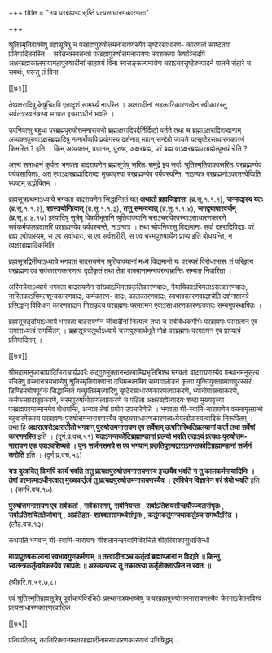 +++
title = "१७ परब्रह्मणः सृष्टिं प्रत्यसाधारणकारणता"

+++

श्रुतिस्मृतिवाक्येषु ब्रह्मसूत्रेषु च परब्रह्मपुरुषोत्तमनारायणस्यैव सृष्टेरसाधारण- कारणत्वं स्पष्टतया प्रतिपादितमस्ति । सर्वतन्त्रस्वतन्त्रो परब्रह्मपुरुषोत्तमनारायणः स्वशक्त्या केषाञ्चिदपि अक्षरब्रह्मकालमायामहापुरुषादीनां साहाय्यं विना स्वसङ्कल्पमात्रेण चराऽचरसृष्टेरुत्पादने पालने संहारे च समर्थः, परन्तु तं विना

[[७३]]

तेष्वक्षरादिषु केषुचिदपि एतादृशं सामर्थ्यं नाऽस्ति । अक्षरादीनां सहकारिकारणत्वेन स्वीकारस्तु सर्वतंत्रस्वतंत्रस्य भगवत इच्छाऽधीनं भवति ।

उपनिषत्सु बहुधा परब्रह्मपुरुषोत्तमनारायणो ब्रह्माक्षरादिपदैर्निर्दिष्टो वर्तते तथा च ब्रह्माऽक्षरादिशब्दानाम् अव्यक्तपुरुषाऽक्षरब्रह्मादिषु नानार्थेष्वपि प्रयोगस्य दर्शनात् महान् सन्देहो जायते यत्सृष्टेरसाधारणकारणं किमस्ति ? इति । किम् अव्यक्तम्, प्रधानम्, पुरुषः, अक्षरब्रह्म, परं ब्रह्म वाऽक्षरब्रह्मपरब्रह्मेत्युभयं चेति ?

अस्य समाधानं कुर्वता भगवता बादरायणेन ब्रह्मसूत्रेषु सरितः समुद्रे इव सर्वाः श्रुतिस्मृतिवाक्यसरितः परब्रह्मण्येव पर्यवसायिताः, अत एवाऽक्षरब्रह्मादिशब्दा मुख्यवृत्त्या परब्रह्मण्येव पर्यवस्यन्ति, नाऽन्यत्र परब्रह्मणोऽवरतत्त्वेष्विति स्पष्टम् उद्धोषितम् ।

ब्रह्मसूत्रप्रथमाऽध्याये भगवता बादरायणेन सिद्धान्तितं यत् **अथातो ब्रह्मजिज्ञासा** (ब्र.सू.१.१.१),  **जन्माद्यस्य यतः** (ब्र.सू.१.१.२),  **शास्त्रयोनित्वात्** (ब्र.सू.१.१.३),  **तत्तु समन्वयात्** (ब्र.सू.१.१.४),  **जगद्व्यापारवर्जम्** (ब्र.सू.४.४.१७) इत्यादिषु सूत्रेषु विषयीभूतानि श्रुतिवाक्यानि चराऽचरविश्वस्याऽसाधारणकारणे सर्वकर्मफलप्रदातरि परब्रह्मण्येव पर्यवस्यन्ते, नाऽन्यत्र । तथा चोपनिषत्सु विद्यमानाः सर्वा दहरादिविद्याः परं ब्रह्म एवोपास्यम्, स एव सर्वाधारः, स एव सर्वशरीरी, स एव चरमपुरुषार्थेण प्राप्य इति बोधयन्ति, न त्वक्षरब्रह्मादिकमिति ।

ब्रह्मसूत्रद्वितीयाऽध्याये भगवता बादरायणेन श्रुतिवाक्यानां मध्ये विद्यमानो यः परस्परं विरोधाभासः तं परिहृत्य परब्रह्मण एव सर्वकारणकारणत्वं दृढीकृतं तथा तेषां वाक्यानामन्यपरत्वभ्रान्तिः सम्यङ् निवारिता ।

अस्मिन्नेवाऽध्याये भगवता बादरायणेन सांख्याऽभिमतप्रकृतिकारणवादः, नैयायिकाऽभिमताऽसत्कारणवादः, नास्तिकाऽभिमतशून्यकारणवादः, कर्मकारण- वादः, कालकारणवादः, स्वभावकारणवादश्चेति दर्शनशास्त्रे प्रसिद्धान् विविधान् कारणवादान् निराकृत्य परब्रह्मणः परमात्मन एवाऽसाधारणकारणत्ववादः सम्यगुपस्थापितः ।

ब्रह्मसूत्रतृतीयाऽध्याये भगवता बादरायणेन जीवादीनां नित्यत्वं तथा च सर्वविधकर्मभिः परब्रह्मणः परमात्मन एव समाराध्यत्वं समर्थितम् । ब्रह्मसूत्रचतुर्थाऽध्याये चरमपुरुषार्थभूते मोक्षे परब्रह्मणः परमात्मन एव प्राप्यत्वं प्रतिपादितम् ।



[[७४]]

श्रीमद्रामानुजाचार्यादिभिराचार्यप्रवरैः सद्गुरुमुक्तानन्दस्वामिप्रभृतिभिश्च भगवतो बादरायणस्यैव पन्थानमनुसृत्य रचितेषु प्रस्थानत्रयभाष्येषु श्रुतिस्मृतिवाक्यानां दधिमन्थनमिव सम्यगालोडनं कृत्वा युक्तियुक्तप्रमाणपुरस्सरं डिण्डिमघोषपूर्वकं सिद्धान्तितं यच्छ्रुतिस्मृत्यादिषु सृष्टेरसाधारणकारणत्वप्रकरणे, ध्यानोपासनप्रकरणे, कर्मफलप्रदातृप्रकरणे, चरमपुरुषार्थप्राप्यत्वप्रकरणे च पठिता अक्षरब्रह्मेत्यादयः शब्दा मुख्यवृत्त्या परब्रह्मपरमात्मानमेव बोधयन्ति, अन्यत्र तेषां प्रयोग उपचारेणेति । भगवता श्री-स्वामि-नारायणेन वचनामृतग्रन्थे बहुवारमेकस्य परब्रह्मणः पुरुषोत्तमनारायणस्यैव सृष्ट्यसाधारणकारणत्वध्येयत्वोपास्यत्वादिकं निरूपितम् । तथा हि **अक्षरात्परोऽक्षरातीतो भगवान् पुरुषोत्तमनारायण एव सर्वेषाम् उत्पत्तिस्थितिप्रलयानां कर्ता तथा सर्वेषां कारणमस्ति** इति । (दुर्ग.प्र.वच.५१) **यदाऽनन्तकोटिब्रह्माण्डानां प्रलयो भवति तदाऽयं प्रत्यक्षः पुरुषोत्तम- नारायण एक एवाऽवशिष्यते । पुनः सर्जनसमये स एव भगवान् प्रकृतिपुरुषद्वाराऽनन्तकोटिब्रह्माण्डानां सर्जनं करोति** इति । (दुर्ग.प्र.वच.५६)

**यत्र कुत्रचित् किमपि कार्यं भवति तत्तु प्रत्यक्षपुरुषोत्तमनारायणस्य इच्छयैव भवति न तु कालकर्ममायादिभिः । तेषां परमात्माऽधीनत्वात् मुख्यकर्तृत्वं तु प्रत्यक्षपुरुषोत्तमनारायणस्यैव । एवंविधेन विज्ञानेन परं श्रेयो भवति** इति । (कारि.वच.१०)

**पुरुषोत्तमनारायण एव सर्वकर्ता** ,  **सर्वकारणम्**, **सर्वनियन्ता** ,  **सर्वाऽतिशयसौन्दर्यौज्ज्वलसंभृतः** ,  **सर्वाऽतिशयिततेजोवान्** ,  **अप्रतिहत- शाश्वतसामर्थ्यसंभृतः** ,  **कर्तुमकर्तुमन्यथाकर्तुञ्च समर्थोऽस्ति ।** (लौह.वच.१३)

कथयति भगवान् श्री-स्वामि-नारायणः श्रीशतानन्दस्वामिविरचिते श्रीहरिवाक्यसुधासिन्धौ

**मायापुरुषकालानां स्वभावगुणकर्मणाम् ॥  तत्त्वादीनाञ्च कर्तृत्वं ब्रह्माण्डानां न विद्यते ॥ किन्तु स्वतन्त्रकर्तृत्वमेकस्यैव रमापतेः ॥  अस्त्यन्यस्य तु तच्छक्त्या कर्तृतोक्ताऽस्ति न स्वतः ॥** 

(श्रीहरि.त.५९.७,८)

एवं श्रुतिस्मृतिब्रह्मसूत्रेषु पूर्वाचार्यविरचितैः प्रस्थानत्रयभाष्येषु च परब्रह्मपुरुषोत्तमनारायणस्यैव चेतनाऽचेतनविश्वं प्रत्यसाधारणकारणत्वादिकं

[[७५]]

प्रतिपादितम्, तदतिरिक्तानामक्षरब्रह्मादीनामसाधारणकारणत्वं प्रतिषिद्धम् ।
